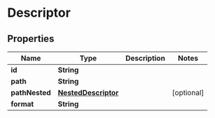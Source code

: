 # Descriptor

## Properties

| Name           | Type                                        | Description | Notes      |
| -------------- | ------------------------------------------- | ----------- | ---------- |
| **id**         | **String**                                  |             |            |
| **path**       | **String**                                  |             |            |
| **pathNested** | [**NestedDescriptor**](NestedDescriptor.md) |             | [optional] |
| **format**     | **String**                                  |             |            |
